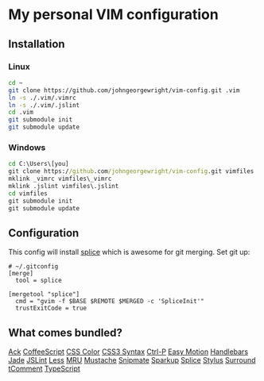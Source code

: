 My personal VIM configuration
=============================

Installation
------------

### Linux

```sh
cd ~
git clone https://github.com/johngeorgewright/vim-config.git .vim
ln -s ./.vim/.vimrc
ln -s ./.vim/.jslint
cd .vim
git submodule init
git submodule update
```

### Windows

```bat
cd C:\Users\[you]
git clone https://github.com/johngeorgewright/vim-config.git vimfiles
mklink _vimrc vimfiles\_vimrc
mklink .jslint vimfiles\.jslint
cd vimfiles
git submodule init
git submodule update
```

Configuration
-------------

This config will install [splice](http://sjl.bitbucket.org/splice.vim/) which is awesome for git merging. Set git up:

```
# ~/.gitconfig
[merge]
  tool = splice

[mergetool "splice"]
  cmd = "gvim -f $BASE $REMOTE $MERGED -c 'SpliceInit'"
  trustExitCode = true
```

What comes bundled?
-------------------

[Ack](https://github.com/mileszs/ack.vim)
[CoffeeScript](https://github.com/kchmck/vim-coffee-script)
[CSS Color](https://github.com/skammer/vim-css-color)
[CSS3 Syntax](https://github.com/hail2u/vim-css3-syntax)
[Ctrl-P](https://github.com/kien/ctrlp.vim)
[Easy Motion](https://github.com/Lokaltog/vim-easymotion)
[Handlebars](https://github.com/nono/vim-handlebars)
[Jade](https://github.com/digitaltoad/vim-jade)
[JSLint](https://github.com/hallettj/jslint.vim)
[Less](https://github.com/groenewege/vim-less)
[MRU](https://github.com/vim-scripts/mru.vim)
[Mustache](https://github.com/juvenn/mustache.vim)
[Snipmate](https://github.com/msanders/snipmate.vim)
[Sparkup](https://github.com/tristen/vim-sparkup)
[Splice](https://github.com/sjl/splice.vim)
[Stylus](https://github.com/wavded/vim-stylus)
[Surround](https://github.com/tpope/vim-surround)
[tComment](https://github.com/vim-scripts/tComment)
[TypeScript](https://github.com/leafgarland/typescript-vim)


